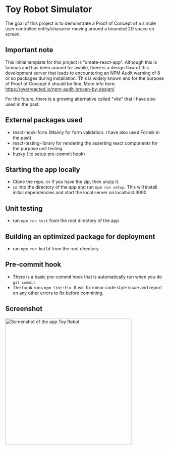 # Toy Robot Simulator

The goal of this project is to demonstrate a Proof of Concept of a simple user controlled entity/character moving around a bounded 2D space on screen.

## Important note

This initial template for this project is "create-react-app".
Although this is famous and has been around for awhile, there is a design flaw of this development server that leads
to encountering an NPM Audit warning of 8 or so packages during installation.
This is widely known and for the purpose of Proof of Concept it should be fine. 
More info here: https://overreacted.io/npm-audit-broken-by-design/

For the future, there is a growing alternative called "vite" that I have also used in the past.

## External packages used
- react-hook-form (Mainly for form validation. I have also used Formik in the past).
- react-testing-library for rendering the asserting react components for the purpose unit testing.
- husky ( to setup pre-commit hook)

## Starting the app locally

- Clone the repo, or if you have the zip, then unzip it.
- `cd` into the directory of the app and run `npm run setup`. This will install initial dependencies and start the local server on localhost:3000

## Unit testing

- run `npm run test` from the root directory of the app

## Building an optimized package for deployment

- run `npm run build` from the root directory

## Pre-commit hook
- There is a basic pre-commit hook that is automatically run when you do `git commit`.
- The hook runs `npm lint:fix`. It will fix minor code style issue and report on any other errors to fix before commiting.



## Screenshot

<img width="400" alt="Screenshot of the app Toy Robot" src="https://github.com/michaelkoswara/toyrobot/assets/3031000/1b33fcce-8ca7-4e3e-9b47-b196ec625fb6">

